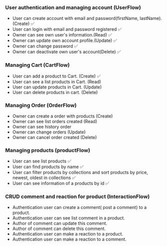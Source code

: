 ### User authentication and managing account (UserFlow)

- User can create account with email and password(firstName, lastName).(Create) ✅
- User can login with email and password registered ✅
- Owner can see own user's information.(Read) ✅
- Owner can update own account profile.(Update) ✅
- Owner can change password ✅
- Owner can deactivate own user's account(Delete) ✅

### Managing Cart (CartFlow)

- User can add a product to Cart. (Create) ✅
- User can see a list products in Cart. (Read)
- User can update products in Cart. (Update)
- User can delete products in cart. (Delete)

### Managing Order (OrderFlow)

- Owner can create a order with products (Create)
- Owner can see list orders created (Read)
- Owner can see history order
- Owner can change orders (Update)
- Owner can cancel order created (Delete)

### Managing products (productFlow)

- User can see list products ✅
- User can find products by name ✅
- User can filter products by collections and sort products by price, newest, oldest in collections ✅
- User can see information of a products by id ✅

### CRUD comment and reaction for product (InteractionFlow)

- Authentication user can create a comment( post a comment) to a product.
- Authentication user can see list comment in a product.
- Author of comment can update this comment.
- Author of comment can delete this comment.
- Authentication user can make a reaction to a product.
- Authentication user can make a reaction to a comment.
